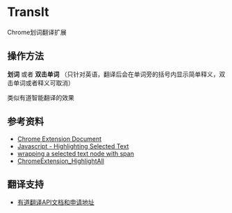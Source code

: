TransIt
===========

Chrome划词翻译扩展

操作方法
----------

**划词** 或者 **双击单词** （只针对英语，翻译后会在单词旁的括号内显示简单释义，双击单词或者释义可取消）

类似有道智能翻译的效果

## 参考资料

- [Chrome Extension Document](http://developer.chrome.com/extensions/index.html)
- [Javascript - Highlighting Selected Text](http://tech.pro/tutorial/1075/javascript-highlighting-selected-text)
- [wrapping a selected text node with span](http://stackoverflow.com/questions/6328718/wrapping-a-selected-text-node-with-span)
- [ChromeExtension_HighlightAll](https://github.com/majgis/ChromeExtension_HighlightAll)

## 翻译支持

- [有道翻译API文档和申请地址](http://fanyi.youdao.com/openapi?path=data-mode)
